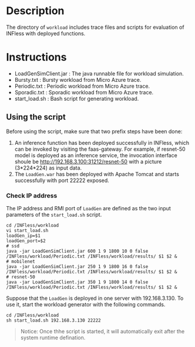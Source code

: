 # Description
The directory of `workload` includes trace files and scripts for evaluation of INFless with deployed functions.  

# Instructions
- LoadGenSimClient.jar : The java runnable file for workload simulation. 
- Bursty.txt : Bursty workload from Micro Azure trace.
- Periodic.txt : Periodic workload from Micro Azure trace.
- Sporadic.txt : Sporadic workload from Micro Azure trace.
- start_load.sh : Bash script for generating workload.

## Using the script
Before using the script, make sure that two prefix steps have been done:
1. An inference function has been deployed successfully in INFless, which can be invoked by visiting the faas-gateway. For example, if resnet-50 model is deployed as an inference service, the invocation interface shoule be http://192.168.3.100:31212/resnet-50 with a picture (3\*224\*224) as input data.
2. The `LoadGen.war` has been deployed with Apache Tomcat and starts successfully with port 22222 exposed.
### Check IP address
The IP address and RMI port of `LoadGen` are defined as the two input parameters of the `start_load.sh` script. 

```
cd /INFless/workload
vi start_load.sh
loadGen_ip=$1
loadGen_port=$2
# ssd
java -jar LoadGenSimClient.jar 600 1 9 1800 10 0 false /INFless/workload/Periodic.txt /INFless/workload/results/ $1 $2 &
# mobilenet
java -jar LoadGenSimClient.jar 250 1 9 1800 16 0 false /INFless/workload/Periodic.txt /INFless/workload/results/ $1 $2 &
# resnet-50
java -jar LoadGenSimClient.jar 350 1 9 1800 14 0 false /INFless/workload/Periodic.txt /INFless/workload/results/ $1 $2 &
```
Suppose that the `LoadGen` is deployed in one server with 192.168.3.130. To use it, start the workload generator with the following commands. 
```
cd /INFless/workload
sh start_load.sh 192.168.3.130 22222
```
> Notice: Once thhe script is started, it will automatically exit after the system runtime defination. 

